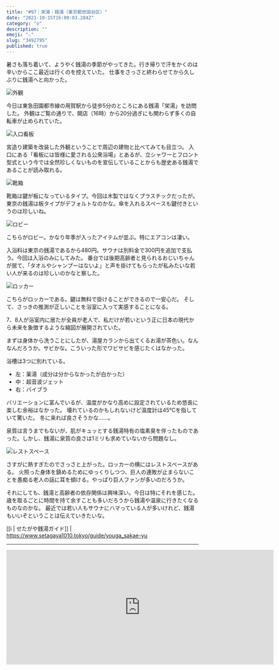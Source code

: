 ```yaml
---
title: "#97｜栄湯｜銭湯（東京都世田谷区）"
date: "2021-10-15T16:00:03.284Z"
category: "o"
description: ""
emoji: "♨️"
slug: "3492795"
published: true
---
```


暑さも落ち着いて、ようやく銭湯の季節がやってきた。行き帰りで汗をかくのは辛いからここ最近は行くのを控えていた。
仕事をさっさと終わらせてから久しぶりに銭湯へと向かった。

![外観](./01.jpg)

今日は東急田園都市線の用賀駅から徒歩5分のところにある銭湯「栄湯」を訪問した。
外観はご覧の通りで、開店（16時）から20分過ぎにも関わらず多くの自転車が止められていた。

![入口看板](./02.jpg)

宮造り建築を改装した外観ということで周辺の建物と比べてみても目立つ。
入口にある「看板には皆様に愛される公衆浴場」とあるが、立シャワーとフロント型式という今では全然珍しくないものを宣伝していることからも歴史ある銭湯であることが読み取れる。

![靴箱](./03.jpg)

靴箱は鍵が板になっているタイプ。今回は木製ではなくプラスチックだったが。
東京の銭湯は板タイプがデフォルトなのかな。傘を入れるスペースも鍵付きというのは珍しいね。

![ロビー](./04.jpg)

こちらがロビー。かなり年季が入ったアイテムが並ぶ。特にエアコンは凄い。

入浴料は東京の銭湯であるから480円。サウナは別料金で300円を追加で支払う。今回は入浴のみにしてみた。
番台では後期高齢者と見られるおじいちゃんが居て、「タオルやシャンプーはないよ」と声を掛けてもらったが私みたいな若い人が来るのは珍しいのかなと察した。

![ロッカー](./05.jpg)

こちらがロッカーである。鍵は無料で掛けることができるので一安心だ。
そして、さっきの推測が正しいことを浴室に入って実感することになる。

7、8人が浴室内に居たが全員が老人で、私だけが若いという正に日本の現代から未来を象徴するような縮図が展開されていた。

まずは身体から洗うことにしたが、湯屋カランから出てくるお湯が茶色い。なんなんだろうか。サビかな。こういった形でワビサビを感じたくはなかった。

浴槽は3つに別れている。

* 左：薬湯（成分は分からなかったが白かった）
* 中：超音波ジェット
* 右：バイブラ

バリエーションに富んでいるが、温度がかなり高めに設定されているため悠長に楽しむ余裕はなかった。
壊れているのかもしれないけど温度計は45℃を指していて驚いた。
冬に来れば良さそうかな……。

泉質は言うまでもないが、肌がキュッとする銭湯特有の塩素臭を伴ったものであった。しかし、銭湯に泉質の良さは1ミリも求めていないから問題なし。

![レストスペース](./06.jpg)

さすがに熱すぎたのでさっさと上がった。ロッカーの横にはレストスペースがある。
火照った身体を鎮めるためにゆっくりしつつ、巨人の連敗が止まらないことを愚痴る老人の話に耳を傾ける。やっぱり巨人ファンが多いのだろうか。

それにしても、銭湯と高齢者の依存関係は興味深い。今日は特にそれを感じた。
歳を取るごとに時間を持て余すことも多いだろうから銭湯や温泉に行きたくなるものなのかな。
最近では若い人もサウナにハマっている人が多いけれど、銭湯もいいぞということは伝えていきたいな。

[[i | せたがや銭湯ガイド]]
| https://www.setagaya1010.tokyo/guide/youga_sakae-yu

***

<iframe src="https://www.google.com/maps/embed?pb=!1m18!1m12!1m3!1d2537.0677220739635!2d139.63433173832664!3d35.62774354260184!2m3!1f0!2f0!3f0!3m2!1i1024!2i768!4f13.1!3m3!1m2!1s0x6018f4741039a113%3A0x8b547a3b99d40910!2z5qCE5rmv!5e0!3m2!1sja!2sjp!4v1634386077961!5m2!1sja!2sjp" width="700" height="300" style="border:0;" allowfullscreen="" loading="lazy"></iframe>
